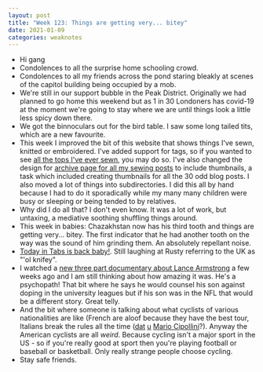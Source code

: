 ```yaml
---
layout: post
title: "Week 123: Things are getting very... bitey"
date: 2021-01-09
categories: weaknotes
---
```

* Hi gang
* Condolences to all the surprise home schooling crowd.
* Condolences to all my friends across the pond staring bleakly at scenes of the capitol building being occupied by a mob.
* We're still in our support bubble in the Peak District. Originally we had planned to go home this weekend but as 1 in 30 Londoners has covid-19 at the moment we're going to stay where we are until things look a little less spicy down there.
* We got the binnoculars out for the bird table. I saw some long tailed tits, which are a new favourite.
* This week I improved the bit of this website that shows things I've sewn, knitted or embroidered. I've added support for tags, so if you wanted to see [all the tops I've ever sewn](/blog/tags/tops), you may do so. I've also changed the design for [archive page for all my sewing posts](/blog/sewing) to include thumbnails, a task which included creating thumbnails for all the 30 odd blog posts. I also moved a lot of things into subdirectories. I did this all by hand because I had to do it sporadically while my many many children were busy or sleeping or being tended to by relatives.
* Why did I do all that? I don't even know. It was a lot of work, but untaxing, a mediative soothing shuffling things around.
* This week in babies: Chazakhstan now has his third tooth and things are getting very... bitey. The first indicator that he had another tooth on the way was the sound of him grinding them. An absolutely repellant noise.
* [Today in Tabs is back baby!](https://www.todayintabs.com/welcome). Still laughing at Rusty referring to the UK as "'ol knifey".
* I watched a [new three part documentary about Lance Armstrong](https://www.bbc.co.uk/iplayer/episode/p08qzcqr/lance-part-1) a few weeks ago and I am still thinking about how amazing it was. He's a psychopath! That bit where he says he would counsel his son against doping in the university leagues but if his son was in the NFL that would be a different story. Great telly.
* And the bit where someone is talking about what cyclists of various nationalities are like (French are aloof because they have the best tour, Italians break the rules all the time ([dat](http://news.bbc.co.uk/sport1/hi/other_sports/903257.stm) [u](http://news.bbc.co.uk/sport1/hi/other_sports/cycling/3038745.stm) [Mario Cipollini](https://cyclingtips.com/2019/03/the-sins-of-mario-cipollini/)?). Anyway the American cyclists are all _weird_. Because cycling isn't a major sport in the US - so if you're really good at sport then you're playing football or baseball or basketball. Only really strange people choose cycling.
* Stay safe friends.
